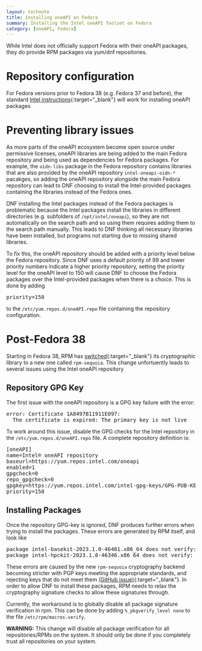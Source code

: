 ```yaml
---
layout: technote
title: Installing oneAPI on Fedora
summary: Installing the Intel oneAPI Toolset on Fedora
category: [oneAPI, Fedora]
---
```


While Intel does not officially support Fedora with their oneAPI packages, they do provide RPM packages via yum/dnf repositories.

# Repository configuration

For Fedora versions prior to Fedora 38 (e.g. Fedora 37 and before), the standard [Intel instructions](https://www.intel.com/content/www/us/en/docs/oneapi/installation-guide-linux/2023-1/yum-dnf-zypper.html){:target="_blank"} will work for installing oneAPI packages

# Preventing library issues

As more parts of the oneAPI ecosystem become open source under permissive licenses, oneAPI libraries are being added to the main Fedora repository and being used as dependencies for Fedora packages.
For example, the `oidn-libs` package in the Fedora repository contains libraries that are also provided by the oneAPI repository `intel-oneapi-oidn-*` pacakges, so adding the oneAPI repository alongside the main Fedora repository can lead to DNF choosing to install the Intel-provided packages containing the libraries instead of the Fedora ones.

DNF installing the Intel packages instead of the Fedora packages is problematic because the Intel packages install the libraries in different directories (e.g. subfolders of `/opt/intel/oneapi`), so they are not automatically on the search path and so using them requires adding them to the search path manually.
This leads to DNF thinking all necessary libraries have been installed, but programs not starting due to missing shared libraries.

To fix this, the oneAPI repository should be added with a priority level below the Fedora repository.
Since DNF uses a default priority of 99 and lower priority numbers indicate a higher priority repository, setting the priority level for the oneAPI level to 150 will cause DNF to choose the Fedora packages over the Intel-provided packages when there is a choice.
This is done by adding

<div id="code-oneapipriority" class="codeblock">
<pre>
priority=150
</pre>
</div>

to the `/etc/yum.repos.d/oneAPI.repo` file containing the repository configuration.

# Post-Fedora 38

Starting in Fedora 38, RPM has [switched](https://fedoraproject.org/wiki/Changes/RpmSequoia){:target="_blank"} its cryptographic library to a new one called `rpm-sequoia`.
This change unfortuently leads to several issues using the Intel oneAPI repository

## Repository GPG Key

The first issue with the oneAPI repository is a GPG key failure with the error:

<div id="code-certissue" class="codeblock">
<pre>
error: Certificate 1A8497B11911E097:
  The certificate is expired: The primary key is not live
</pre>
</div>

To work around this issue, disable the GPG checks for the Intel repository in the `/etc/yum.repos.d/oneAPI.repo` file.
A complete repository definition is:

<div id="code-oneapidnf" class="codeblock">
<pre>
[oneAPI]
name=Intel® oneAPI repository
baseurl=https://yum.repos.intel.com/oneapi
enabled=1
gpgcheck=0
repo_gpgcheck=0
gpgkey=https://yum.repos.intel.com/intel-gpg-keys/GPG-PUB-KEY-INTEL-SW-PRODUCTS.PUB
priority=150
</pre>
</div>

## Installing Packages

Once the repository GPG-key is ignored, DNF produces further errors when trying to install the packages.
These errors are generated by RPM itself, and look like

<div id="code-rpmerror" class="codeblock">
<pre>
package intel-basekit-2023.1.0-46401.x86_64 does not verify: RSA signature: BAD (package tag 1002: invalid OpenPGP signature)
package intel-hpckit-2023.1.0-46346.x86_64 does not verify: RSA signature: BAD (package tag 1002: invalid OpenPGP signature)
</pre>
</div>

These errors are caused by the new `rpm-sequoia` cryptography backend becoming stricter with PGP keys meeting the appropriate standards, and rejecting keys that do not meet them [(GitHub issue)](https://github.com/rpm-software-management/rpm/issues/2351){:target="_blank"}.
In order to allow DNF to install these packages, RPM needs to relax the cryptography signature checks to allow these signatures through.

Currently, the workaround is to globally disable all package signature verification in rpm.
This can be done by adding `%_pkgverify_level none` to the file `/etc/rpm/macros.verify`.

**WARNING:** This change will disable all package verification for all repositories/RPMs on the system. It should only be done if you completely trust all repositories on your system.
